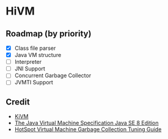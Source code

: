 # HiVM

## Roadmap (by priority)
- [x] Class file parser
- [x] Java VM structure
- [ ] Interpreter
- [ ] JNI Support
- [ ] Concurrent Garbage Collector
- [ ] JVMTI Support

## Credit
* [KiVM](https://github.com/imkiva/KiVM)
* [The Java Virtual Machine Specification Java SE 8 Edition](https://docs.oracle.com/javase/specs/jvms/se8/html/)
* [HotSpot Virtual Machine Garbage Collection Tuning Guide](https://docs.oracle.com/en/java/javase/11/gctuning/preface.html#GUID-5650179B-DC2A-4F25-B2C6-F3961C93FD07)
